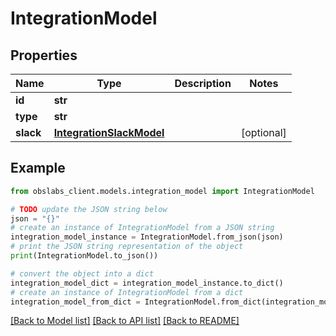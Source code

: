 # IntegrationModel


## Properties

Name | Type | Description | Notes
------------ | ------------- | ------------- | -------------
**id** | **str** |  | 
**type** | **str** |  | 
**slack** | [**IntegrationSlackModel**](IntegrationSlackModel.md) |  | [optional] 

## Example

```python
from obslabs_client.models.integration_model import IntegrationModel

# TODO update the JSON string below
json = "{}"
# create an instance of IntegrationModel from a JSON string
integration_model_instance = IntegrationModel.from_json(json)
# print the JSON string representation of the object
print(IntegrationModel.to_json())

# convert the object into a dict
integration_model_dict = integration_model_instance.to_dict()
# create an instance of IntegrationModel from a dict
integration_model_from_dict = IntegrationModel.from_dict(integration_model_dict)
```
[[Back to Model list]](../README.md#documentation-for-models) [[Back to API list]](../README.md#documentation-for-api-endpoints) [[Back to README]](../README.md)


